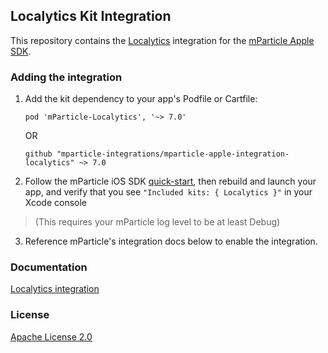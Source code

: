 ## Localytics Kit Integration

This repository contains the [Localytics](https://www.localytics.com) integration for the [mParticle Apple SDK](https://github.com/mParticle/mparticle-apple-sdk).

### Adding the integration

1. Add the kit dependency to your app's Podfile or Cartfile:

    ```
    pod 'mParticle-Localytics', '~> 7.0'
    ```

    OR

    ```
    github "mparticle-integrations/mparticle-apple-integration-localytics" ~> 7.0
    ```

2. Follow the mParticle iOS SDK [quick-start](https://github.com/mParticle/mparticle-apple-sdk), then rebuild and launch your app, and verify that you see `"Included kits: { Localytics }"` in your Xcode console 

> (This requires your mParticle log level to be at least Debug)

3. Reference mParticle's integration docs below to enable the integration.

### Documentation

[Localytics integration](https://docs.mparticle.com/integrations/localytics/event/)

### License

[Apache License 2.0](http://www.apache.org/licenses/LICENSE-2.0)
